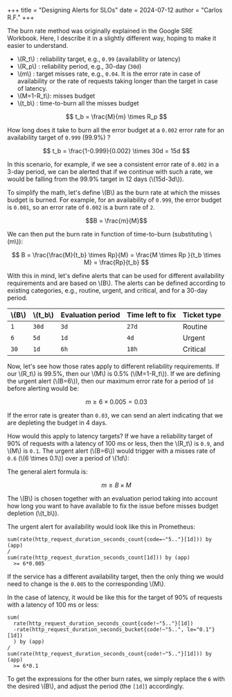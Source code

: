 +++
title = "Designing Alerts for SLOs"
date = 2024-07-12
author = "Carlos R.F."
+++

The burn rate method was originally explained in the Google SRE Workbook. Here, I describe it in a slightly different way, hoping to make it easier to understand.

* \\(R_t\\) : reliability target, e.g., `0.99` (availability or latency)
* \\(R_p\\) : reliability period, e.g., 30-day (`30d`)
* \\(m\\) : target misses rate, e.g., `0.04`. It is the error rate in case of availability or the rate of requests taking longer than the target in case of latency.
* \\(M=1-R_t\\): misses budget
* \\(t_b\\) : time-to-burn all the misses budget

$$
t_b = \frac{M}{m} \times R_p
$$

How long does it take to burn all the error budget at a `0.002` error rate for an availability target of `0.999` (99.9%) ?


$$
t_b = \frac{1-0.999}{0.002} \times 30d
= 15d
$$

In this scenario, for example, if we see a consistent error rate of `0.002` in a 3-day period, we can be alerted that if we continue with such a rate, we would be falling from the 99.9% target in 12 days (\\(15d-3d\\)).

To simplify the math, let's define \\(B\\) as the burn rate at which the misses budget is burned. For example, for an availability of `0.999`, the error budget is `0.001`, so an error rate of `0.002` is a burn rate of `2`.

$$B = \frac{m}{M}$$

We can then put the burn rate in function of time-to-burn (substituting \\(m\\)):


$$
B = \frac{\frac{M}{t_b} \times Rp}{M}
 = \frac{M \times Rp }{t_b \times M}
 = \frac{Rp}{t_b}
$$

With this in mind, let's define alerts that can be used for different availability requirements and are based on \\(B\\).
The alerts can be defined according to existing categories, e.g., routine, urgent, and critical, and for a 30-day period.

|\\(B\\)|\\(t_b\\)|Evaluation period|Time left to fix|Ticket type|
|---|---|---|---|---|
|`1`|`30d`|`3d`|`27d`|Routine|
|`6`|`5d`|`1d`|`4d`|Urgent|
|`30`|`1d`|`6h`|`18h`|Critical|

Now, let's see how those rates apply to different reliability requirements. If our \\(R_t\\) is 99.5%, then our \\(M\\) is 0.5% (\\(M=1-R_t\\)). If we are defining the urgent alert (\\(B=6\\)), then our maximum error rate for a period of `1d` before alerting would be:

$$m \geq 6 \times 0.005 = 0.03$$

If the error rate is greater than `0.03`, we can send an alert indicating that we are depleting the budget in 4 days.

How would this apply to latency targets? If we have a reliability target of 90% of requests with a latency of 100 ms or less, then the \\(R_t\\) is `0.9`, and \\(M\\) is `0.1`. The urgent alert (\\(B=6\\)) would trigger with a misses rate of `0.6` (\\(6 \times 0.1\\)) over a period of \\(1d\\):


The general alert formula is:

$$m \geq B \times M$$

The \\(B\\) is chosen together with an evaluation period taking into account how long you want to have available to fix the issue before misses budget depletion (\\(t_b\\)).

The urgent alert for availability would look like this in Prometheus:

```
sum(rate(http_request_duration_seconds_count{code=~"5.."}[1d])) by (app)
/
sum(rate(http_request_duration_seconds_count[1d])) by (app)
  >= 6*0.005
```

If the service has a different availability target, then the only thing we would need to change is the `0.005` to the corresponding \\(M\\).

In the case of latency, it would be like this for the target of 90% of requests with a latency of 100 ms or less:

```
sum(
  rate(http_request_duration_seconds_count{code!~"5.."}[1d])
  -rate(http_request_duration_seconds_bucket{code!~"5..", le="0.1"}[1d])
  ) by (app)
/
sum(rate(http_request_duration_seconds_count{code!~"5.."}[1d])) by (app)
  >= 6*0.1
```

To get the expressions for the other burn rates, we simply replace the `6` with the desired \\(B\\), and adjust the period (the `[1d]`) accordingly.
